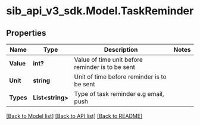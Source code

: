 # sib_api_v3_sdk.Model.TaskReminder
## Properties

Name | Type | Description | Notes
------------ | ------------- | ------------- | -------------
**Value** | **int?** | Value of time unit before reminder is to be sent | 
**Unit** | **string** | Unit of time before reminder is to be sent | 
**Types** | **List&lt;string&gt;** | Type of task reminder e.g email, push | 

[[Back to Model list]](../README.md#documentation-for-models) [[Back to API list]](../README.md#documentation-for-api-endpoints) [[Back to README]](../README.md)

